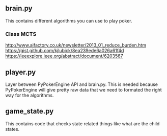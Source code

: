 ## brain.py
This contains different algorithms you can use to play poker.

### Class MCTS
http://www.aifactory.co.uk/newsletter/2013_01_reduce_burden.htm
https://gist.github.com/kjlubick/8ea239ede6a026a61f4d
https://ieeexplore.ieee.org/abstract/document/6203567

## player.py
Layer between PyPokerEngine API and brain.py. This is needed because PyPokerEngine will give pretty raw data that we need to formated the right way for the algorithms.


## game_state.py
This contains code that checks state related things like what are the child states.
